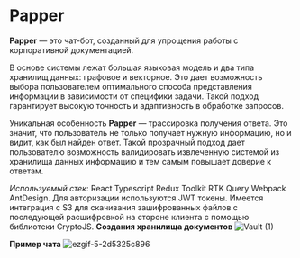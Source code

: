 # Papper
**Papper** — это чат-бот, созданный для упрощения работы с корпоративной документацией.

В основе системы лежат большая языковая модель и два типа хранилищ данных: графовое и векторное. Это дает возможность выбора пользователем оптимального способа представления информации в зависимости от специфики задачи. Такой подход гарантирует высокую точность и адаптивность в обработке запросов.  

Уникальная особенность **Papper** — трассировка получения ответа. Это значит, что пользователь не только получает нужную информацию, но и видит, как был найден ответ. Такой прозрачный подход дает пользователю возможность валидировать извлеченную системой из хранилища данных информацию и тем самым повышает доверие к ответам.

*Используемый стек*: React Typescript Redux Toolkit RTK Query Webpack AntDesign. Для авторизации используются JWT токены. Имеется интеграция с S3 для скачивания зашифрованных файлов с последующей расшифровкой на стороне клиента с помощью библиотеки CryptoJS.
**Создания хранилища документов**
![Vault (1)](https://github.com/papper-ai/Papper-web/assets/47980718/8962138d-ff4d-49ab-b898-9b6e8679f892)

**Пример чата** 
![ezgif-5-2d5325c896](https://github.com/papper-ai/Papper-web/assets/47980718/d15fd287-ec10-4a86-a13e-fb7ae97a7bba)
